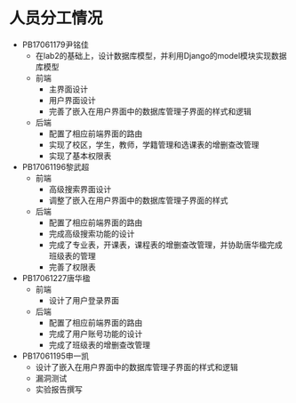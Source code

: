 # 人员分工情况

* PB17061179尹铭佳
  * 在lab2的基础上，设计数据库模型，并利用Django的model模块实现数据库模型
  * 前端
    * 主界面设计
    * 用户界面设计
    * 完善了嵌入在用户界面中的数据库管理子界面的样式和逻辑
  * 后端
    * 配置了相应前端界面的路由
    * 实现了校区，学生，教师，学籍管理和选课表的增删查改管理
    * 实现了基本权限表
* PB17061196黎武超
  * 前端
    * 高级搜索界面设计
    * 调整了嵌入在用户界面中的数据库管理子界面的样式
  * 后端
    * 配置了相应前端界面的路由
    * 完成高级搜索功能的设计
    * 完成了专业表，开课表，课程表的增删查改管理，并协助唐华楹完成班级表的管理
    * 完善了权限表
* PB17061227唐华楹
  * 前端
    * 设计了用户登录界面
  * 后端
    * 配置了相应前端界面的路由
    * 完成了用户账号功能的设计
    * 完成了班级表的增删查改管理
* PB17061195申一凯
  * 设计了嵌入在用户界面中的数据库管理子界面的样式和逻辑
  * 漏洞测试
  * 实验报告撰写

